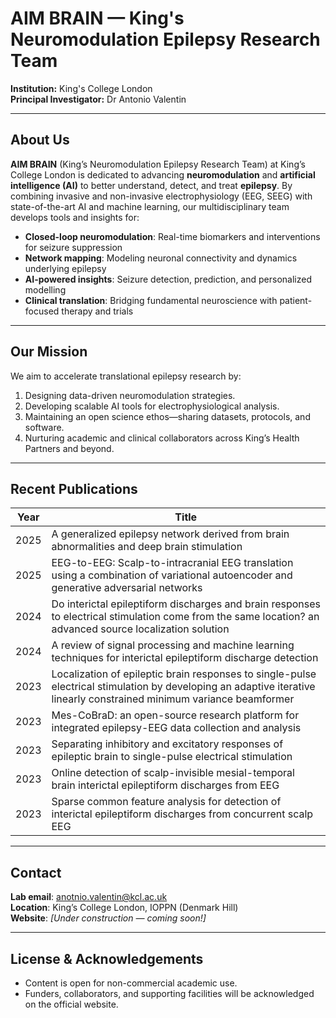 # AIM BRAIN — King's Neuromodulation Epilepsy Research Team

**Institution:** King's College London  
**Principal Investigator:** Dr Antonio Valentin  

---

##  About Us

**AIM BRAIN** (King’s Neuromodulation Epilepsy Research Team) at King’s College London is dedicated to advancing **neuromodulation** and **artificial intelligence (AI)** to better understand, detect, and treat **epilepsy**. By combining invasive and non-invasive electrophysiology (EEG, SEEG) with state-of-the-art AI and machine learning, our multidisciplinary team develops tools and insights for:

- **Closed-loop neuromodulation**: Real-time biomarkers and interventions for seizure suppression  
- **Network mapping**: Modeling neuronal connectivity and dynamics underlying epilepsy  
- **AI-powered insights**: Seizure detection, prediction, and personalized modelling  
- **Clinical translation**: Bridging fundamental neuroscience with patient-focused therapy and trials  

---

##  Our Mission

We aim to accelerate translational epilepsy research by:
1. Designing data-driven neuromodulation strategies.
2. Developing scalable AI tools for electrophysiological analysis.
3. Maintaining an open science ethos—sharing datasets, protocols, and software.
4. Nurturing academic and clinical collaborators across King’s Health Partners and beyond.

---

##  Recent Publications


| Year | Title |
|------|-------|
| 2025 | A generalized epilepsy network derived from brain abnormalities and deep brain stimulation |
| 2025 | EEG-to-EEG: Scalp-to-intracranial EEG translation using a combination of variational autoencoder and generative adversarial networks |
| 2024 | Do interictal epileptiform discharges and brain responses to electrical stimulation come from the same location? an advanced source localization solution |
| 2024 | A review of signal processing and machine learning techniques for interictal epileptiform discharge detection |
| 2023 | Localization of epileptic brain responses to single-pulse electrical stimulation by developing an adaptive iterative linearly constrained minimum variance beamformer |
| 2023 | Mes-CoBraD: an open-source research platform for integrated epilepsy-EEG data collection and analysis |
| 2023 | Separating inhibitory and excitatory responses of epileptic brain to single-pulse electrical stimulation |
| 2023 | Online detection of scalp-invisible mesial-temporal brain interictal epileptiform discharges from EEG |
| 2023 | Sparse common feature analysis for detection of interictal epileptiform discharges from concurrent scalp EEG |



---


##  Contact

**Lab email**: anotnio.valentin@kcl.ac.uk  
**Location**: King’s College London, IOPPN (Denmark Hill)  
**Website**: _[Under construction — coming soon!]_

---

##  License & Acknowledgements

- Content is open for non-commercial academic use.
- Funders, collaborators, and supporting facilities will be acknowledged on the official website.



